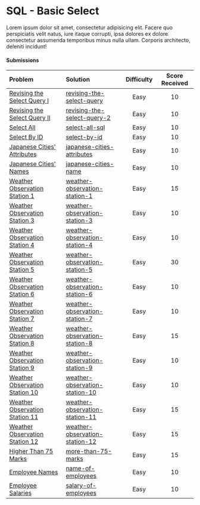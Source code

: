 # SQL - Basic Select
Lorem ipsum dolor sit amet, consectetur adipisicing elit. Facere quo perspiciatis velit natus, iure itaque corrupti, ipsa dolores ex dolore consectetur assumenda temporibus minus nulla ullam. Corporis architecto, deleniti incidunt!

#### Submissions
| Problem | Solution | Difficulty | Score Received |
| :--- | :--- | :---: | :---: |
| [Revising the Select Query I](https://www.hackerrank.com/challenges/revising-the-select-query) | [revising-the-select-query](revising-the-select-query/solution.sql) | Easy | 10 |
| [Revising the Select Query II](https://www.hackerrank.com/challenges/revising-the-select-query-2) | [revising-the-select-query-2](revising-the-select-query-2/solution.sql) | Easy | 10 |
| [Select All](https://www.hackerrank.com/challenges/select-all-sql) | [select-all-sql](select-all-sql/solution.sql) | Easy | 10 |
| [Select By ID](https://www.hackerrank.com/challenges/select-by-id) | [select-by-id](select-by-id/solution.sql) | Easy | 10 |
| [Japanese Cities' Attributes](https://www.hackerrank.com/challenges/japanese-cities-attributes) | [japanese-cities-attributes](japanese-cities-attributes/solution.sql) | Easy | 10 |
| [Japanese Cities' Names](https://www.hackerrank.com/challenges/japanese-cities-name) | [japanese-cities-name](japanese-cities-name/solution.sql) | Easy | 10 |
| [Weather Observation Station 1](https://www.hackerrank.com/challenges/weather-observation-station-1) | [weather-observation-station-1](weather-observation-station-1/solution.sql) | Easy | 15 |
| [Weather Observation Station 3](https://www.hackerrank.com/challenges/weather-observation-station-3) | [weather-observation-station-3](weather-observation-station-3/solution.sql) | Easy | 10 |
| [Weather Observation Station 4](https://www.hackerrank.com/challenges/weather-observation-station-4) | [weather-observation-station-4](weather-observation-station-4/solution.sql) | Easy | 10 |
| [Weather Observation Station 5](https://www.hackerrank.com/challenges/weather-observation-station-5) | [weather-observation-station-5](weather-observation-station-5/solution.sql) | Easy | 30 |
| [Weather Observation Station 6](https://www.hackerrank.com/challenges/weather-observation-station-6) | [weather-observation-station-6](weather-observation-station-6/solution.sql) | Easy | 10 |
| [Weather Observation Station 7](https://www.hackerrank.com/challenges/weather-observation-station-7) | [weather-observation-station-7](weather-observation-station-7/solution.sql) | Easy | 10 |
| [Weather Observation Station 8](https://www.hackerrank.com/challenges/weather-observation-station-8) | [weather-observation-station-8](weather-observation-station-8/solution.sql) | Easy | 15 |
| [Weather Observation Station 9](https://www.hackerrank.com/challenges/weather-observation-station-9) | [weather-observation-station-9](weather-observation-station-9/solution.sql) | Easy | 10 |
| [Weather Observation Station 10](https://www.hackerrank.com/challenges/weather-observation-station-10) | [weather-observation-station-10](weather-observation-station-10/solution.sql) | Easy | 10 |
| [Weather Observation Station 11](https://www.hackerrank.com/challenges/weather-observation-station-11) | [weather-observation-station-11](weather-observation-station-11/solution.sql) | Easy | 15 |
| [Weather Observation Station 12](https://www.hackerrank.com/challenges/weather-observation-station-12) | [weather-observation-station-12](weather-observation-station-12/solution.sql) | Easy | 15 |
| [Higher Than 75 Marks](https://www.hackerrank.com/challenges/more-than-75-marks) | [more-than-75-marks](more-than-75-marks/solution.sql) | Easy | 15 |
| [Employee Names](https://www.hackerrank.com/challenges/name-of-employees) | [name-of-employees](name-of-employees/solution.sql) | Easy | 10 |
| [Employee Salaries](https://www.hackerrank.com/challenges/salary-of-employees) | [salary-of-employees](salary-of-employees/solution.sql) | Easy | 10 |
